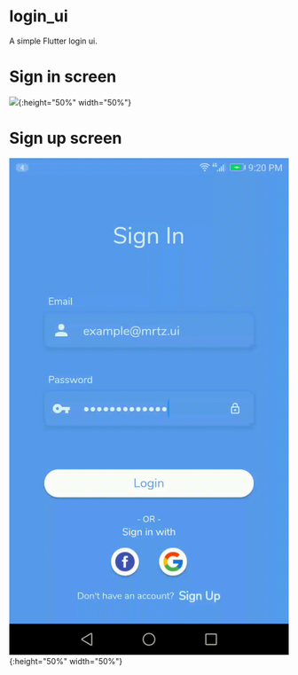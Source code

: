 # login_ui

A simple Flutter login ui.

# Sign in screen
![](screenshots/loginui.gif){:height="50%" width="50%"}

# Sign up screen
![](screenshots/loginui2.gif){:height="50%" width="50%"}

